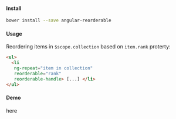 #### Install
    
```sh
bower install --save angular-reorderable
```

#### Usage

Reordering items in `$scope.collection` based on `item.rank` proterty:

```html
<ul>
  <li
   ng-repeat="item in collection"
   reorderable="rank"
   reorderable-handle> [...] </li>
</ul>
```

#### Demo

here
